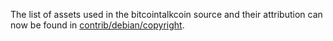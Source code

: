 The list of assets used in the bitcointalkcoin source and their attribution can now be found in [contrib/debian/copyright](../contrib/debian/copyright).
